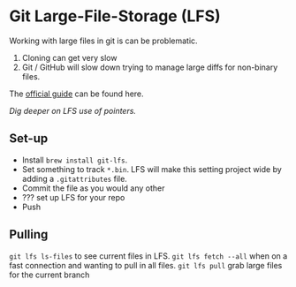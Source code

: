 # Git Large-File-Storage (LFS)
Working with large files in git is can be problematic.
1. Cloning can get very slow
2. Git / GitHub will slow down trying to manage large diffs for non-binary files.

The [official guide](https://github.com/git-lfs/git-lfs/wiki/Tutorial) can be found here.

_Dig deeper on LFS use of pointers._

## Set-up
* Install `brew install git-lfs`. 
* Set something to track `*.bin`. LFS will make this setting project wide by adding a `.gitattributes` file.
* Commit the file as you would any other
* ??? set up LFS for your repo
* Push

## Pulling
`git lfs ls-files` to see current files in LFS.
`git lfs fetch --all` when on a fast connection and wanting to pull in all files.
`git lfs pull` grab large files for the current branch
